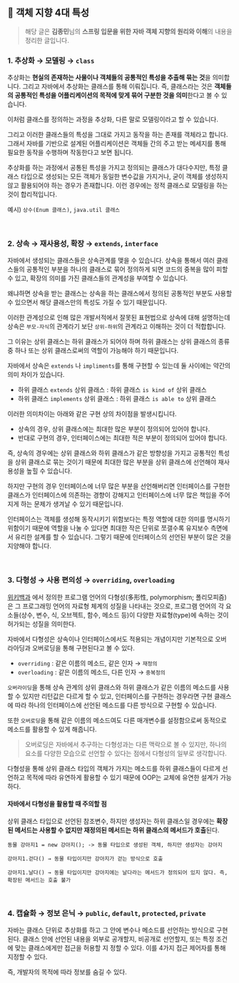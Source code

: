 ## :pushpin: 객체 지향 4대 특성
> 해당 글은 **김종민**님의 **스프링 입문을 위한 자바 객체 지향의 원리와 이해**의 내용을 정리한 글입니다.

### 1. 추상화 → 모델링 →  `class`
추상화는 **현실의 존재하는 사물이나 객체들의 공통적인 특성을 추출해 묶는 것**을 의미합니다. 그리고 자바에서 추상화는 클래스를 통해 이뤄집니다. 즉, 클래스라는 것은 **객체들의 공통적인 특성을 어플리케이션의 목적에 맞게 묶어 구분한 것을 의미**한다고 볼 수 있습니다.

이처럼 클래스를 정의하는 과정을 추상화, 다른 말로 모델링이라고 할 수 있습니다.

그리고 이러한 클래스들의 특성을 그대로 가지고 동작을 하는 존재를 객체라고 합니다. 그래서 자바를 기반으로 설계된 어플리케이션은 객체들 간의 주고 받는 메세지를 통해 필요한 동작을 수행하며 작동한다고 보면 됩니다.

추상화를 하는 과정에서 공통된 특성을 가지고 정의되는 클래스가 대다수지만, 특정 클래스 타입으로 생성되는 모든 객체가 동일한 변수값을 가지거나, 굳이 객체를 생성하지 않고 활용되어야 하는 경우가 존재합니다. 이런 경우에는 정적 클래스로 모델링을 하는 것이 합리적입니다.

예시) `상수(Enum 클래스)`, `java.util 클래스`

<br>

### 2. 상속 → 재사용성, 확장 → `extends`, `interface`
자바에서 생성되는 클래스들은 상속관계를 맺을 수 있습니다. 상속을 통해서 여러 클래스들의 공통적인 부분을 하나의 클래스로 묶어 정의하게 되면 코드의 중복을 많이 피할 수 있고, 확장의 의미를 가진 클래스들의 관계성을 부여할 수 있습니다.

왜냐하면 상속을 받는 클래스는 상속을 하는 클래스에서 정의된 공통적인 부분도 사용할 수 있으면서 해당 클래스만의 특성도 가질 수 있기 때문입니다. 

이러한 관계성으로 인해 많은 개발서적에서 잘못된 표현법으로 상속에 대해 설명하는데 상속은 `부모-자식`의 관계라기 보단 `상위-하위`의 관계라고 이해하는 것이 더 적합합니다.

그 이유는 상위 클래스는 하위 클래스가 되어야 하며 하위 클래스는 상위 클래스의 종류 중 하나 또는 상위 클래스로써의 역할이 가능해야 하기 때문입니다.

자바에서 상속은 `extends` 나 `impliments`를 통해 구현할 수 있는데 둘 사이에는 약간의 의미 차이가 있습니다.

- 하위 클래스 `extends` 상위 클래스 :  하위 클래스 `is kind of` 상위 클래스
- 하위 클래스 `implements` 상위 클래스 :  하위 클래스 `is able to` 상위 클래스

이러한 의미차이는 아래와 같은 구현 상의 차이점을 발생시킵니다.

- 상속의 경우, 상위 클래스에는 최대한 많은 부분이 정의되어 있어야 합니다.
- 반대로 구현의 경우, 인터페이스에는 최대한 적은 부분이 정의되어 있어야 합니다.

즉, 상속의 경우에는 상위 클래스와 하위 클래스가 같은 방향성을 가지고 공통적인 특성을 상위 클래스로 묶는 것이기 때문에 최대한 많은 부분을 상위 클래스에 선언해야 재사용성을 높힐 수 있습니다.

하지만 구현의 경우 인터페이스에 너무 많은 부분을 선언해버리면 인터페이스를 구현한 클래스가 인터페이스에 의존하는 경향이 강해지고 인터페이스에 너무 많은 책임을 주어지게 하는 문제가 생겨날 수 있기 때문입니다.

인터페이스는 객체를 생성해 동작시키기 위함보다는 특정 역할에 대한 의미를 명시하기 위함이기 때문에 역할을 나눌 수 있다면 최대한 작은 단위로 쪼갤수록 유지보수 측면에서 유리한 설계를 할 수 있습니다. 그렇기 때문에 인터페이스의 선언된 부분이 많은 것을 지양해야 합니다.

<br>

### 3. 다형성 → 사용 편의성 → `overriding`, `overloading`
[위키백과](https://ko.wikipedia.org/wiki/%EB%8B%A4%ED%98%95%EC%84%B1_(%EC%BB%B4%ED%93%A8%ED%84%B0_%EA%B3%BC%ED%95%99)) 에서 정의한 프로그램 언어의 다형성(多形性, polymorphism; 폴리모피즘)은 그 프로그래밍 언어의 자료형 체계의 성질을 나타내는 것으로, 프로그램 언어의 각 요소들(상수, 변수, 식, 오브젝트, 함수, 메소드 등)이 다양한 자료형(type)에 속하는 것이 허가되는 성질을 의미한다.


자바에서 다형성은 상속이나 인터페이스에서도 적용되는 개념이지만 기본적으로 오버라아딩과 오버로딩을 통해 구현된다고 볼 수 있다.

- `overriding` : 같은 이름의 메소드, 같은 인자 → `재정의`
- `overloading` : 같은 이름의 메소드, 다른 인자 → `중복정의`

`오버라이딩`을 통해 상속 관계의 상위 클래스와 하위 클래스가 같은 이름의 메소드를 사용할 수 있지만 리턴값은 다르게 할 수 있고, 인터페이스를 구현하는 경우라면 구현 클래스에 따라 하나의 인터페이스에 선언된 메소드를 다른 방식으로 구현할 수 있습니다. 

또한 `오버로딩`을 통해 같은 이름의 메소드여도 다른 매개변수를 설정함으로써 동적으로 메소드를 활용할 수 있게 해줍니다.
> 오버로딩은 자바에서 추구하는 다형성과는 다른 맥락으로 볼 수 있지만, 하나의 요소를 다양한 모습으로 선언할 수 있다는 점에서 다형성의 일부로 생각합니다.

다형성을 통해 상위 클래스 타입의 객체가 가지는 메소드를 하위 클래스들이 다르게 선언하고 목적에 따라 유연하게 활용할 수 있기 때문에 OOP는 교체에 유연한 설계가 가능하다.

#### 자바에서 다형성을 활용할 때 주의할 점
상위 클래스 타입으로 선언된 참조변수, 하지만 생성자는 하위 클래스일 경우에는 **확장된 메서드는 사용할 수 없지만 재정의된 메서드는 하위 클래스의 메서드가 호출**된다.

```
동물 강아지1 = new 강아지(); -> 동물 타입으로 생성된 객체, 하지만 생성자는 강아지

강아지1.걷다() → 동물 타입이지만 강아지가 걷는 방식으로 호출

강아지1.날다() → 동물 타입이지만 강아지에는 날다라는 메서드가 정의되어 있지 않다. 즉, 확장된 메서드는 호출 불가
```

<br>

### 4. 캡슐화 → 정보 은닉 → `public`, `default`, `protected`, `private`
자바는 클래스 단위로 추상화를 하고 그 안에 변수나 메소드를 선언하는 방식으로 구현된다. 클래스 안에 선언된 내용을 외부로 공개할지, 비공개로 선언할지, 또는 특정 조건에 맞는 클래스에게만 접근을 허용할 지 정할 수 있다. 이를 4가지 접근 제어자를 통해 지정할 수 있다.

즉, 개발자의 목적에 따라 정보를 숨길 수 있다.